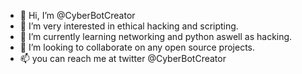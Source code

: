 - 👋 Hi, I’m @CyberBotCreator
- 👀 I’m very interested in ethical hacking and scripting. 
- 🌱 I’m currently learning networking and python aswell as hacking.
- 💞️ I’m looking to collaborate on any open source projects.
- 📫 you can reach me at twitter @CyberBotCreator

<!---
story0nic/story0nic is a ✨ special ✨ repository because its `README.md` (this file) appears on your GitHub profile.
You can click the Preview link to take a look at your changes.
--->
